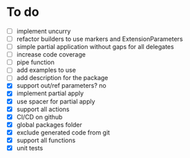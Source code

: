 # To do

- [ ] implement uncurry
- [ ] refactor builders to use markers and ExtensionParameters
- [ ] simple partial application without gaps for all delegates
- [ ] increase code coverage
- [ ] pipe function
- [ ] add examples to use
- [ ] add description for the package
- [x] support out/ref parameters? no
- [x] implement partial apply
- [x] use spacer for partial apply
- [x] support all actions
- [x] CI/CD on github
- [x] global packages folder
- [x] exclude generated code from git
- [x] support all functions
- [x] unit tests
